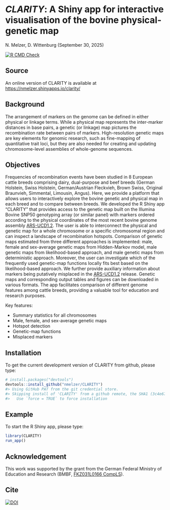 *CLARITY*: A Shiny app for interactive visualisation of the bovine
physical-genetic map
================
N. Melzer, D. Wittenburg
(September 30, 2025)

<!-- badges: start  -->

[![R CMD
Check](https://github.com/nmelzer/CLARITY/actions/workflows/R-CMD-check.yaml/badge.svg)](https://github.com/nmelzer/CLARITY/actions/workflows/R-CMD-check.yaml)
⁠<!-- badges: end -->

## Source

An online version of CLARITY is available at
<https://nmelzer.shinyapps.io/clarity/>

## Background

The arrangement of markers on the genome can be defined in either
physical or linkage terms. While a physical map represents the
inter-marker distances in base pairs, a genetic (or linkage) map
pictures the recombination rate between pairs of markers.
High-resolution genetic maps are key elements for genomic research, such
as fine-mapping of quantitative trait loci, but they are also needed for
creating and updating chromosome-level assemblies of whole-genome
sequences.

## Objectives

Frequencies of recombination events have been studied in 8 European
cattle breeds comprising dairy, dual-purpose and beef breeds (German
Holstein, Swiss Holstein, German/Austrian Fleckvieh, Brown Swiss,
Original Braunvieh, Simmental, Limousin, Angus). Here, we provide a
platform that allows users to interactively explore the bovine genetic
and physical map in each breed and to compare between breeds. We
developed the R Shiny app “CLARITY” that provides access to the genetic
map built on the Illumina Bovine SNP50 genotyping array (or similar
panel) with markers ordered according to the physical coordinates of the
most recent bovine genome assembly
[ARS-UCD1.2](https://bovinegenome.elsiklab.missouri.edu/downloads/ARS-UCD1.2).
The user is able to interconnect the physical and genetic map for a
whole chromosome or a specific chromosomal region and can inspect a
landscape of recombination hotspots. Comparison of genetic maps
estimated from three different approaches is implemented: male, female
and sex-average genetic maps from Hidden-Markov model, male genetic maps
from likelihood-based approach, and male genetic maps from deterministic
approach. Moreover, the user can investigate which of the frequently
used genetic-map functions locally fits best based on the
likelihood-based approach. We further provide auxiliary information
about markers being putatively misplaced in the
[ARS-UCD1.2](https://bovinegenome.elsiklab.missouri.edu/downloads/ARS-UCD1.2)
release. Genetic maps and corresponding output tables and figures can be
downloaded in various formats. The app facilitates comparison of
different genome features among cattle breeds, providing a valuable tool
for education and research purposes.

Key features:

- Summary statistics for all chromosomes
- Male, female, and sex-average genetic maps
- Hotspot detection
- Genetic-map functions
- Misplaced markers

## Installation

To get the current development version of CLARITY from github, please
type:

``` r
# install.packages("devtools")
devtools::install_github("nmelzer/CLARITY")
#> Using GitHub PAT from the git credential store.
#> Skipping install of 'CLARITY' from a github remote, the SHA1 (3c4e675e) has not changed since last install.
#>   Use `force = TRUE` to force installation
```

## Example

To start the R Shiny app, please type:

``` r
library(CLARITY)
run_app()
```

## Acknowledgement

This work was supported by the grant from the German Federal Ministry of
Education and Research (BMBF, [FKZ031L0166
CompLS](https://www.gesundheitsforschung-bmftr.de/de/clarity-die-entwicklung-einer-kombinierten-physisch-genetischen-karte-fur-eine-9212.php)).

## Cite

[![DOI](https://zenodo.org/badge/DOI/10.5281/zenodo.13832239.svg)](https://doi.org/10.5281/zenodo.13832239)
